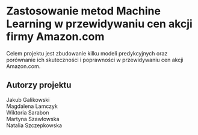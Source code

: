# Zastosowanie metod Machine Learning w przewidywaniu cen akcji firmy Amazon.com

Celem projektu jest zbudowanie kilku modeli predykcyjnych oraz porównanie ich skuteczności i poprawności w przewidywaniu cen akcji Amazon.com.

## Autorzy projektu
Jakub Galikowski\
Magdalena Lamczyk\
Wiktoria Sarabon\
Martyna Szawłowska\
Natalia Szczepkowska
